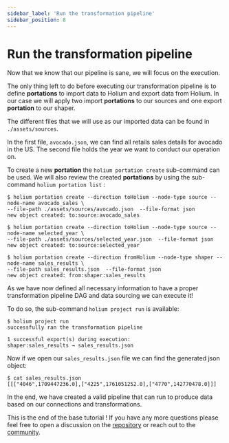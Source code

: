 ```yaml
---
sidebar_label: 'Run the transformation pipeline'
sidebar_position: 8
---
```


# Run the transformation pipeline

Now that we know that our pipeline is sane, we will focus on the execution.

The only thing left to do before executing our transformation pipeline is to define **portations** to
import data to Holium and export data from Holium. In our case we will apply two import **portations**
to our sources and one export **portation** to our shaper.

The different files that we will use as our imported data can be found in `./assets/sources`.

In the first file, `avocado.json`, we can find all retails sales details for avocado in the US. The second
file holds the year we want to conduct our operation on.

To create a new **portation** the `holium portation create` sub-command can be used. We will also review
the created **portations** by using the sub-command `holium portation list` :
```shell
$ holium portation create --direction toHolium --node-type source --node-name avocado_sales \
--file-path ./assets/sources/avocado.json  --file-format json
new object created: to:source:avocado_sales

$ holium portation create --direction toHolium --node-type source --node-name selected_year \
--file-path ./assets/sources/selected_year.json  --file-format json
new object created: to:source:selected_year

$ holium portation create --direction fromHolium --node-type shaper --node-name sales_results \
--file-path sales_results.json  --file-format json
new object created: from:shaper:sales_results
```

As we have now defined all necessary information to have a proper transformation pipeline DAG and data 
sourcing we can execute it!

To do so, the sub-command `holium project run` is available:
```shell
$ holium project run
successfully ran the transformation pipeline

1 successful export(s) during execution:
shaper:sales_results → sales_results.json
```

Now if we open our `sales_results.json` file we can find the generated json object:
```shell
$ cat sales_results.json
[[["4046",1709447236.0],["4225",1761051252.0],["4770",142770478.0]]]
```

In the end, we have created a valid pipeline that can run to produce data based on our connections and 
transformations. 

This is the end of the base tutorial ! If you have any more questions please feel free to open a discussion
on the [repository](https://github.com/polyphene/getting-started/issues) 
or reach out to the [community](https://discord.gg/A3t5ZFSbCG).
